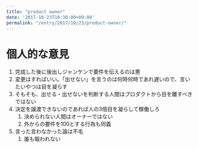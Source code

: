 ```yaml
---
title: "product owner"
date: '2017-10-23T18:30:00+09:00'
permalink: "/entry/2017/10/23/product-owner/"
---
```

# 個人的な意見

1. 完成した後に後出しジャンケンで要件を伝えるのは悪
1. 変更はすればいい。「出せない」を言うのは何時何時であれ遅いので、言いたいやつは目を凝らす
1. そもそも、出せる・出せないを判断する人間はプロダクトから目を離すべきではない
1. 決定を譲渡できないのであれば人の3倍目を凝らして稼働しろ
    1. 決められない人間はオーナーではない
    1. 外からの要件を100とする行為も同義
1. 言った言わなかった論は不毛
    1. 誰も報われない
